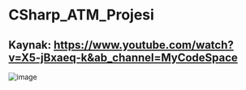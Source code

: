 # CSharp_ATM_Projesi

## Kaynak: https://www.youtube.com/watch?v=X5-jBxaeq-k&ab_channel=MyCodeSpace

![image](https://user-images.githubusercontent.com/101183453/215331166-db5c2cc6-7d4c-4bad-b038-c68b862c5229.png)
